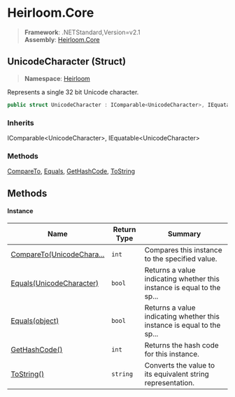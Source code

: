 # Heirloom.Core

> **Framework**: .NETStandard,Version=v2.1  
> **Assembly**: [Heirloom.Core][0]

## UnicodeCharacter (Struct)

> **Namespace**: [Heirloom][0]

Represents a single 32 bit Unicode character.

```cs
public struct UnicodeCharacter : IComparable<UnicodeCharacter>, IEquatable<UnicodeCharacter>
```

### Inherits

IComparable\<UnicodeCharacter>, IEquatable\<UnicodeCharacter>

### Methods

[CompareTo][1], [Equals][2], [GetHashCode][3], [ToString][4]

## Methods

#### Instance

| Name                           | Return Type | Summary                                                                |
|--------------------------------|-------------|------------------------------------------------------------------------|
| [CompareTo(UnicodeChara...][1] | `int`       | Compares this instance to the specified value.                         |
| [Equals(UnicodeCharacter)][2]  | `bool`      | Returns a value indicating whether this instance is equal to the sp... |
| [Equals(object)][2]            | `bool`      | Returns a value indicating whether this instance is equal to the sp... |
| [GetHashCode()][3]             | `int`       | Returns the hash code for this instance.                               |
| [ToString()][4]                | `string`    | Converts the value to its equivalent string representation.            |

[0]: ../../Heirloom.Core.md
[1]: UnicodeCharacter/CompareTo.md
[2]: UnicodeCharacter/Equals.md
[3]: UnicodeCharacter/GetHashCode.md
[4]: UnicodeCharacter/ToString.md
